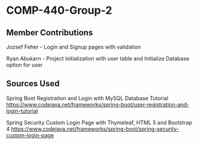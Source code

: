 # COMP-440-Group-2

## Member Contributions
Jozsef Feher - Login and Signup pages with validation

Ryan Abukarn - Project initialization with user table and Initialize Database option for user

## Sources Used
Spring Boot Registration and Login with MySQL Database Tutorial
https://www.codejava.net/frameworks/spring-boot/user-registration-and-login-tutorial

Spring Security Custom Login Page with Thymeleaf, HTML 5 and Bootstrap 4
https://www.codejava.net/frameworks/spring-boot/spring-security-custom-login-page
